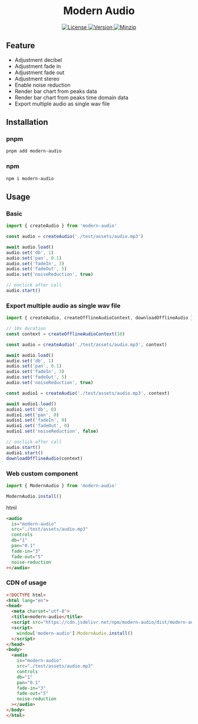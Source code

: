 <h1 align="center">Modern Audio</h1>

<p align="center">
  <a href="https://github.com/qq15725/modern-audio/blob/master/LICENSE" class="mr-3">
    <img src="https://img.shields.io/npm/l/modern-audio.svg" alt="License">
  </a>
  <a href="https://www.npmjs.com/package/modern-audio">
    <img src="https://img.shields.io/npm/v/modern-audio.svg" alt="Version">
  </a>
  <a href="https://cdn.jsdelivr.net/npm/modern-audio/dist/modern-audio.js">
    <img src="https://img.shields.io/bundlephobia/minzip/modern-audio" alt="Minzip">
  </a>
</p>

## Feature

- Adjustment decibel
- Adjustment fade in
- Adjustment fade out
- Adjustment stereo
- Enable noise reduction
- Render bar chart from peaks data
- Render bar chart from peaks time domain data
- Export multiple audio as single wav file

## Installation

### pnpm

```sh
pnpm add modern-audio
```

### npm

```sh
npm i modern-audio
```

## Usage

### Basic

```ts
import { createAudio } from 'modern-audio'

const audio = createAudio('./test/assets/audio.mp3')

await audio.load()
audio.set('db', 1)
audio.set('pan', 0.1)
audio.set('fadeIn', 3)
audio.set('fadeOut', 5)
audio.set('noiseReduction', true)

// onclick after call
audio.start()
```

### Export multiple audio as single wav file

```ts
import { createAudio, createOfflineAudioContext, downloadOfflineAudio } from 'modern-audio'

// 10s duration
const context = createOfflineAudioContext(10)

const audio = createAudio('./test/assets/audio.mp3', context)

await audio.load()
audio.set('db', 1)
audio.set('pan', 0.1)
audio.set('fadeIn', 3)
audio.set('fadeOut', 5)
audio.set('noiseReduction', true)

const audio1 = createAudio('./test/assets/audio.mp3', context)

await audio1.load()
audio1.set('db', 0)
audio1.set('pan', 0)
audio1.set('fadeIn', 0)
audio1.set('fadeOut', 0)
audio1.set('noiseReduction', false)

// onclick after call
audio.start()
audio1.start()
downloadOfflineAudio(context)
```

### Web custom component

```ts
import { ModernAudio } from 'modern-audio'

ModernAudio.install()
```

html

```html
<audio
  is="modern-audio"
  src="./test/assets/audio.mp3"
  controls
  db="1"
  pan="0.1"
  fade-in="3"
  fade-out="5"
  noise-reduction
></audio>
```

### CDN of usage

```html
<!DOCTYPE html>
<html lang="en">
<head>
  <meta charset="utf-8">
  <title>modern-audio</title>
  <script src="https://cdn.jsdelivr.net/npm/modern-audio/dist/modern-audio.js"></script>
  <script>
    window['modern-audio'].ModernAudio.install()
  </script>
</head>
<body>
  <audio
    is="modern-audio"
    src="./test/assets/audio.mp3"
    controls
    db="1"
    pan="0.1"
    fade-in="3"
    fade-out="5"
    noise-reduction
  ></audio>
</body>
</html>
```
